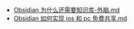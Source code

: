 - [ Obsidian 为什么还需要知识库-外脑.md ]( Obsidian%20为什么还需要知识库-外脑.md )
- [ Obsidian 如何实现 ios 和 pc 免费共享.md ]( Obsidian%20如何实现%20ios%20和%20pc%20免费共享.md )